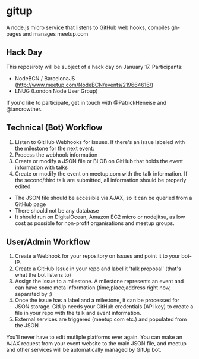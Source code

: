 gitup
=====

A node.js micro service that listens to GitHub web hooks, compiles gh-pages and manages meetup.com

## Hack Day

This reposiroty will be subject of a hack day on January 17. Participants:

- NodeBCN / BarcelonaJS (http://www.meetup.com/NodeBCN/events/219664616/)
- LNUG (London Node User Group)

If you'd like to participate, get in touch with @PatrickHeneise and @iancrowther.


## Technical (Bot) Workflow

1. Listen to GitHub Webhooks for Issues. If there's an issue labeled with the milestone for the next event:
2. Process the webhook information
3. Create or modify a JSON file or BLOB on GitHub that holds the event information with talks
4. Create or modify the event on meetup.com with the talk information. If the second/third talk are submitted, all information should be properly edited.

- The JSON file should be accesible via AJAX, so it can be queried from a GitHub page
- There should not be any database
- It should run on DigitalOcean, Amazon EC2 micro or nodejitsu, as low cost as possible for non-profit organisations and meetup groups.

## User/Admin Workflow

1. Create a Webhook for your repository on Issues and point it to your bot-IP.
2. Create a GitHub Issue in your repo and label it 'talk proposal' (that's what the bot listens to)
3. Assign the Issue to a milestone. A milestone represents an event and can have some meta information (time;place;address right now, separated by ;)
4. Once the issue has a label and a milestone, it can be processed for JSON storage. GitUp needs your GitHub credentials (API key) to create a file in your repo with the talk and event information.
5. External services are triggered (meetup.com etc.) and populated from the JSON

You'll never have to edit mutliple platforms ever again. You can make an AJAX request from your event website to the main JSON file, and meetup and other services will be automatically managed by GitUp bot.
